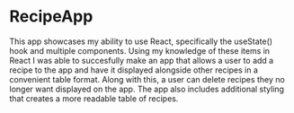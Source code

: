 # RecipeApp
This app showcases my ability to use React, specifically the useState() hook and multiple components.
Using my knowledge of these items in React I was able to succesfully make an app that allows a user
to add a recipe to the app and have it displayed alongside other recipes in a convenient table format.
Along with this, a user can delete recipes they no longer want displayed on the app. The app also 
includes additional styling that creates a more readable table of recipes. 
